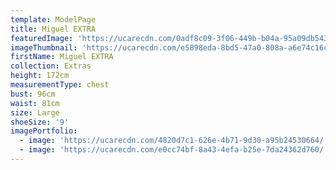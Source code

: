 ```yaml
---
template: ModelPage
title: Miguel EXTRA
featuredImage: 'https://ucarecdn.com/0adf8c09-3f06-449b-b04a-95a09db543b4/'
imageThumbnail: 'https://ucarecdn.com/e5898eda-8bd5-47a0-808a-a6e74c16cd5d/-/preview/'
firstName: Miguel EXTRA
collection: Extras
height: 172cm
measurementType: chest
bust: 96cm
waist: 81cm
size: Large
shoeSize: '9'
imagePortfolio:
  - image: 'https://ucarecdn.com/4820d7c1-626e-4b71-9d30-a95b24530664/'
  - image: 'https://ucarecdn.com/e0cc74bf-8a43-4efa-b25e-7da24362d760/'
---
```


